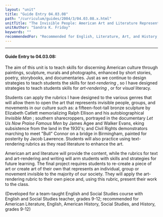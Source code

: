 ```yaml
---
layout: "unit"
title: "Guide Entry 04.03.08"
path: "/curriculum/guides/2004/3/04.03.08.x.html"
unitTitle: "The Invisible People: American Art and Literature Represents the Marginalized and Disenfranchised"
unitAuthor: "Sandra K. Friday"
keywords: ""
recommendedFor: "Recommended for English, Literature, Art, and History, grades 9-12."
---
```

<body>
<hr/>
<h4>
Guide Entry to 04.03.08:
</h4>
<p>
The aim of this unit is to teach skills for discerning American culture through paintings, sculpture, murals and photographs, enhanced by short stories, poetry, storybooks, and documentaries. Just as we continue to design strategies to teach students the skills for
<i>
text-rendering
</i>
, so I have designed strategies to teach students skills for
<i>
art-rendering
</i>
, or for
<i>
visual
</i>
literacy.
</p>
<p>
Students can apply the rubrics I have designed to the various genres that will allow them to open the art that represents invisible people, groups, and movements in our culture such as: a fifteen-foot-tall bronze sculpture by Elizabeth Catlett memorializing Ralph Ellison and his autobiographical
<i>
Invisible Man
</i>
; southern sharecroppers, portrayed in the documentary
<i>
Let Us Now Praise Famous Men
</i>
by James Agee and Walker Evans, eking subsistence from the land in the 1930's; and Civil Rights demonstrators marching to meet "Bull" Connor on a bridge in Birmingham, painted for posterity by Jacob Lawrence. Students will also practice using text-rendering rubrics as they read literature to enhance the art.
</p>
<p>
American art and literature will provide the content, while the rubrics for text and art-rendering and writing will arm students with skills and strategies for future learning. The final project requires students to re-create a piece of art or create art of their own that represents an individual, group or movement invisible to the majority of our society. They will apply the art-rendering rubric to their own piece and, using this rubric, present their work to the class.
</p>
<p>
(Developed for a team-taught English and Social Studies course with English and Social Studies teacher, grades 9-12; recommended for American Literature, English, American History, Social Studies, and History, grades 9-12)
</p>
</body>
